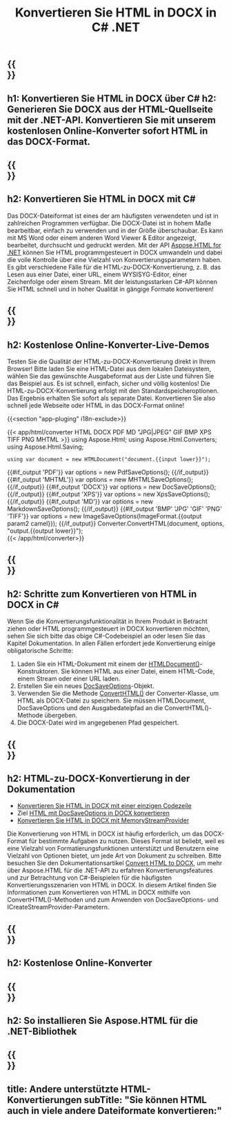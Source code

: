 ﻿---
translation: true
template: /templates/_template-conversion-child.md
title: Konvertieren Sie HTML in DOCX in C# .NET
description: Konvertieren Sie HTML in C# in DOCX. Verwenden Sie einfach die Konverter-API innerhalb von ASP.NET oder einer beliebigen .NET-Anwendung. Probieren Sie den Online-HTML-zu-DOCX-Konverter kostenlos aus!
url: /net/conversion/html-to-docx/
family: html
platformtag: net
feature: conversion
informat: HTML
outformat: DOCX
otherformats: PDF XPS GIF JPEG PNG TIFF BMP XHTML MHTML MD
---

{{<section banner>}}
---
h1: Konvertieren Sie HTML in DOCX über C#
h2: Generieren Sie DOCX aus der HTML-Quellseite mit der .NET-API. Konvertieren Sie mit unserem kostenlosen Online-Konverter sofort HTML in das DOCX-Format.
---

{{<section overview>}}
---
h2: Konvertieren Sie HTML in DOCX mit C#
---

Das DOCX-Dateiformat ist eines der am häufigsten verwendeten und ist in zahlreichen Programmen verfügbar. Die DOCX-Datei ist in hohem Maße bearbeitbar, einfach zu verwenden und in der Größe überschaubar. Es kann mit MS Word oder einem anderen Word Viewer & Editor angezeigt, bearbeitet, durchsucht und gedruckt werden. Mit der API [Aspose.HTML for .NET](https://products.aspose.com/html/net/) können Sie HTML programmgesteuert in DOCX umwandeln und dabei die volle Kontrolle über eine Vielzahl von Konvertierungsparametern haben. Es gibt verschiedene Fälle für die HTML-zu-DOCX-Konvertierung, z. B. das Lesen aus einer Datei, einer URL, einem WYSISYG-Editor, einer Zeichenfolge oder einem Stream. Mit der leistungsstarken C#-API können Sie HTML schnell und in hoher Qualität in gängige Formate konvertieren!

{{<section demos>}}
---
h2: Kostenlose Online-Konverter-Live-Demos
---

Testen Sie die Qualität der HTML-zu-DOCX-Konvertierung direkt in Ihrem Browser! Bitte laden Sie eine HTML-Datei aus dem lokalen Dateisystem, wählen Sie das gewünschte Ausgabeformat aus der Liste und führen Sie das Beispiel aus. Es ist schnell, einfach, sicher und völlig kostenlos! Die HTML-zu-DOCX-Konvertierung erfolgt mit den Standardspeicheroptionen. Das Ergebnis erhalten Sie sofort als separate Datei. Konvertieren Sie also schnell jede Webseite oder HTML in das DOCX-Format online!

{{<section "app-pluging" i18n-exclude>}}

{{< app/html/converter HTML DOCX PDF MD "JPG|JPEG" GIF BMP XPS TIFF PNG MHTML >}}
using Aspose.Html;
using Aspose.Html.Converters;
using Aspose.Html.Saving;

    using var document = new HTMLDocument("document.{{input lower}}");
{{#if_output 'PDF'}}
    var options = new PdfSaveOptions();
{{/if_output}}
{{#if_output 'MHTML'}}
    var options = new MHTMLSaveOptions();
{{/if_output}}
{{#if_output 'DOCX'}}
    var options = new DocSaveOptions();
{{/if_output}}
{{#if_output 'XPS'}}
    var options = new XpsSaveOptions();
{{/if_output}}
{{#if_output 'MD'}}
    var options = new MarkdownSaveOptions();
{{/if_output}}
{{#if_output 'BMP' 'JPG' 'GIF' 'PNG' 'TIFF'}}
    var options = new ImageSaveOptions(ImageFormat.{{output param2 camel}});
{{/if_output}}
    Converter.ConvertHTML(document, options, "output.{{output lower}}");   
{{< /app/html/converter>}} 


{{<section steps>}}
---
h2: Schritte zum Konvertieren von HTML in DOCX in C#
---

Wenn Sie die Konvertierungsfunktionalität in Ihrem Produkt in Betracht ziehen oder HTML programmgesteuert in DOCX konvertieren möchten, sehen Sie sich bitte das obige C#-Codebeispiel an oder lesen Sie das Kapitel Dokumentation. In allen Fällen erfordert jede Konvertierung einige obligatorische Schritte:
1. Laden Sie ein HTML-Dokument mit einem der [HTMLDocument()](https://reference.aspose.com/html/net/aspose.html/htmldocument)-Konstruktoren. Sie können HTML aus einer Datei, einem HTML-Code, einem Stream oder einer URL laden.
1. Erstellen Sie ein neues [DocSaveOptions](https://reference.aspose.com/html/net/aspose.html.saving/docsaveoptions)-Objekt.
1. Verwenden Sie die Methode [ConvertHTML()](https://reference.aspose.com/html/net/aspose.html.converters/converter/converthtml/) der Converter-Klasse, um HTML als DOCX-Datei zu speichern. Sie müssen HTMLDocument, DocSaveOptions und den Ausgabedateipfad an die ConvertHTML()-Methode übergeben.
1. Die DOCX-Datei wird im angegebenen Pfad gespeichert.




{{<section documentation>}}
---
h2: HTML-zu-DOCX-Konvertierung in der Dokumentation
---

  - <a href="https://docs.aspose.com/html/net/converting-between-formats/html-to-docx/#html-to-docx-durch-eine-einzelne-codezeile " target="_blank">Konvertieren Sie HTML in DOCX mit einer einzigen Codezeile</a>
  - Ziel <a href="https://docs.aspose.com/html/net/converting-between-formats/html-to-docx/#convert-html-to-docx-in-c-using-docsaveoptions" target="_blank">HTML mit DocSaveOptions in DOCX konvertieren</a>
  - <a href="https://docs.aspose.com/html/net/converting-between-formats/html-to-docx/#output-stream-providers" target="_blank">Konvertieren Sie HTML in DOCX mit MemoryStreamProvider</a>

Die Konvertierung von HTML in DOCX ist häufig erforderlich, um das DOCX-Format für bestimmte Aufgaben zu nutzen. Dieses Format ist beliebt, weil es eine Vielzahl von Formatierungsfunktionen unterstützt und Benutzern eine Vielzahl von Optionen bietet, um jede Art von Dokument zu schreiben. Bitte besuchen Sie den Dokumentationsartikel [Convert HTML to DOCX](https://docs.aspose.com/html/net/converting-between-formats/html-to-docx/), um mehr über Aspose.HTML für die .NET-API zu erfahren Konvertierungsfeatures und zur Betrachtung von C#-Beispielen für die häufigsten Konvertierungsszenarien von HTML in DOCX. In diesem Artikel finden Sie Informationen zum Konvertieren von HTML in DOCX mithilfe von ConvertHTML()-Methoden und zum Anwenden von DocSaveOptions- und ICreateStreamProvider-Parametern.

{{<section online-converters>}}
---
h2: Kostenlose Online-Konverter
---

{{<section get-started>}}
---
h2: So installieren Sie Aspose.HTML für die .NET-Bibliothek
---

{{<section other-conversions>}}
---
title: Andere unterstützte HTML-Konvertierungen
subTitle: "Sie können HTML auch in viele andere Dateiformate konvertieren:"
---